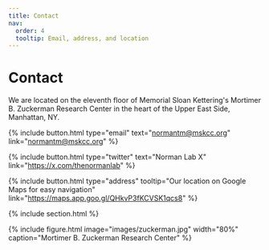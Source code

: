 ```yaml
---
title: Contact
nav:
  order: 4
  tooltip: Email, address, and location
---
```


# Contact

We are located on the eleventh floor of Memorial Sloan Kettering's Mortimer B. Zuckerman Research Center in the heart of the Upper East Side, Manhattan, NY. 

{%
  include button.html
  type="email"
  text="normantm@mskcc.org"
  link="normantm@mskcc.org"
%}

{% include button.html
  type="twitter"
  text="Norman Lab X"
  link="https://x.com/thenormanlab" %}

{%
  include button.html
  type="address"
  tooltip="Our location on Google Maps for easy navigation"
  link="https://maps.app.goo.gl/QHkvP3fKCVSK1qcs8"
%}

{% include section.html %}

{%
  include figure.html
  image="images/zuckerman.jpg"
  width="80%"
  caption="Mortimer B. Zuckerman Research Center"
%}
